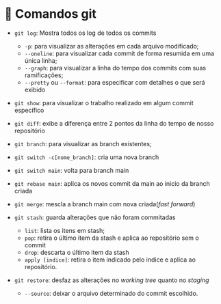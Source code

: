 # :hammer: Comandos git
- `git log`: Mostra todos os log de todos os commits
  - `-p`: para visualizar as alterações em cada arquivo modificado;
  - `--oneline`: para visualizar cada commit de forma resumida em uma única linha;
  - `--graph`: para visualizar a linha do tempo dos commits com suas ramificações;
  - `--pretty` ou `--format`: para especificar com detalhes o que será exibido

- `git show`: para visualizar o trabalho realizado em algum commit específico
- `git diff`: exibe a diferença entre 2 pontos da linha do tempo de nosso repositório
-  `git branch`: para visualizar as branch existentes;
-  `git switch -c[nome_branch]`: cria uma nova branch
-  `git switch main`: volta para branch main
-  `git rebase main`: aplica os novos commit da main ao inicio da branch criada
-  `git merge`: mescla a branch main com nova criada(_fast forward_)
-  `git stash`: guarda alterações que não foram commitadas
    - `list`: lista os itens em stash;
    - `pop`: retira o último item da stash e aplica ao repositório sem o commit
    - `drop`: descarta o último item da stash
    - `apply [indice]`: retira o item indicado pelo indice e aplica ao repositório.
-  `git restore`: desfaz as alterações no _working tree_ quanto no _staging_
    - `--source`: deixar o arquivo determinado do commit escolhido. 
